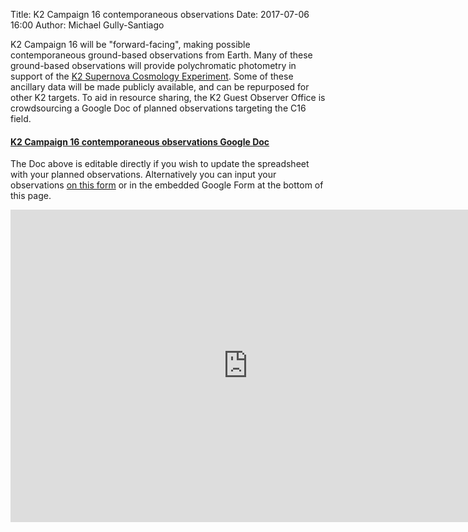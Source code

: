 Title: K2 Campaign 16 contemporaneous observations
Date: 2017-07-06 16:00
Author: Michael Gully-Santiago

K2 Campaign 16 will be "forward-facing", making possible contemporaneous ground-based observations from Earth.  Many of these ground-based observations will provide polychromatic photometry in support of the [K2 Supernova Cosmology Experiment](/supernova-experiment.html).  Some of these ancillary data will be made publicly available, and can be repurposed for other K2 targets.  To aid in resource sharing, the K2 Guest Observer Office is crowdsourcing a Google Doc of planned observations targeting the C16 field.

#### [K2 Campaign 16 contemporaneous observations Google Doc](https://docs.google.com/spreadsheets/d/1ymIEoUyX0ZE8sKHA80tV8ieYJh47Nj4tIDIGXZeKqc4/edit?usp=sharing)

The Doc above is editable directly if you wish to update the spreadsheet with your planned observations.  Alternatively you can input your observations [on this form](https://goo.gl/forms/I5ctgJCh3OQX9TQz2) or in the embedded Google Form at the bottom of this page.  


<iframe src="https://docs.google.com/forms/d/e/1FAIpQLSdIWV7QXIs_PqddugpY2bjrDYfkiltyO6ILUlAT_IUNANju_Q/viewform?embedded=true" width="760" height="500" frameborder="0" marginheight="0" marginwidth="0">Loading...</iframe>

